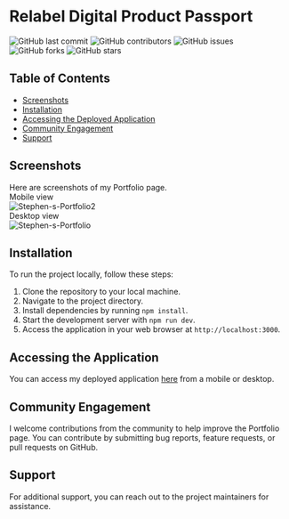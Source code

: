 # Relabel Digital Product Passport

![GitHub last commit](https://img.shields.io/github/last-commit/INFINITYX00/Portfolio)
![GitHub contributors](https://img.shields.io/github/contributors/INFINITYX00/Portfolio)
![GitHub issues](https://img.shields.io/github/issues/INFINITYX00/Portfolio)
![GitHub forks](https://img.shields.io/github/forks/INFINITYX00/Portfolio)
![GitHub stars](https://img.shields.io/github/stars/INFINITYX00/Portfolio)





## Table of Contents

- [Screenshots](#screenshots)
- [Installation](#installation)
- [Accessing the Deployed Application](#accessing-the-deployed-application)
- [Community Engagement](#community-engagement)
- [Support](#support)

## Screenshots

Here are screenshots of my Portfolio page.
<br>
Mobile view
<br>
![Stephen-s-Portfolio2](https://github.com/INFINITYX00/Portfolio/assets/145766101/4e79b1cd-cfc2-4e17-89b3-fa2d18deaa8b)
<br>
Desktop view
<br>
![Stephen-s-Portfolio](https://github.com/INFINITYX00/Portfolio/assets/145766101/3599a89d-77a8-4d2e-85ca-8bfbfdc23054)



## Installation

To run the project locally, follow these steps:

1. Clone the repository to your local machine.
2. Navigate to the project directory.
3. Install dependencies by running `npm install`.
4. Start the development server with `npm run dev`.
5. Access the application in your web browser at `http://localhost:3000`.

## Accessing the Application

You can access my deployed application [here](https://stephenwalker.live) from a mobile or desktop.

## Community Engagement

I welcome contributions from the community to help improve the Portfolio page. You can contribute by submitting bug reports, feature requests, or pull requests on GitHub.

## Support

For additional support, you can reach out to the project maintainers for assistance.
